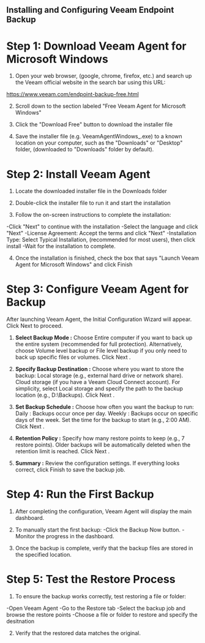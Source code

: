 ## Installing and Configuring Veeam Endpoint Backup

# Step 1: Download Veeam Agent for Microsoft Windows
1) Open your web browser, (google, chrome, firefox, etc.) and search up the Veeam official website in the search bar using this URL:

https://www.veeam.com/endpoint-backup-free.html

2) Scroll down to the section labeled "Free Veeam Agent for Microsoft Windows"

3) Click the "Download Free" button to download the installer file

4) Save the installer file (e.g. VeeamAgentWindows_<version>.exe) to a known location on your computer, such as the "Downloads" or "Desktop" folder, (downloaded to "Downloads" folder by default).

# Step 2: Install Veeam Agent

1) Locate the downloaded installer file in the Downloads folder

2) Double-click the installer file to run it and start the installation

3) Follow the on-screen instructions to complete the installation:

-Click "Next" to continue with the installation
-Select the language and click "Next"
-License Agreement: Accept the terms and click "Next"
-Installation Type: Select Typical Installation, (recommended for most users), then click install
-Wait for the installation to complete.

4) Once the installation is finished, check the box that says "Launch Veeam Agent for Microsoft Windows" and click Finish

# Step 3: Configure Veeam Agent for Backup

After launching Veeam Agent, the Initial Configuration Wizard will appear. Click Next to proceed.

1) **Select Backup Mode :**
Choose Entire computer if you want to back up the entire system (recommended for full protection).
Alternatively, choose Volume level backup or File level backup if you only need to back up specific files or volumes.
Click Next .
2) **Specify Backup Destination :**
Choose where you want to store the backup:
Local storage (e.g., external hard drive or network share).
Cloud storage (if you have a Veeam Cloud Connect account).
For simplicity, select Local storage and specify the path to the backup location (e.g., D:\Backups).
Click Next .

3) **Set Backup Schedule :**
Choose how often you want the backup to run:
Daily : Backups occur once per day.
Weekly : Backups occur on specific days of the week.
Set the time for the backup to start (e.g., 2:00 AM).
Click Next .

4) **Retention Policy :**
Specify how many restore points to keep (e.g., 7 restore points).
Older backups will be automatically deleted when the retention limit is reached.
Click Next .

5) **Summary :**
Review the configuration settings.
If everything looks correct, click Finish to save the backup job.

# Step 4: Run the First Backup
1) After completing the configuration, Veeam Agent will display the main dashboard.

2) To manually start the first backup:
-Click the Backup Now button.
-Monitor the progress in the dashboard.

3) Once the backup is complete, verify that the backup files are stored in the specified location.

# Step 5: Test the Restore Process

1) To ensure the backup works correctly, test restoring a file or folder:

-Open Veeam Agent
-Go to the Restore tab 
-Select the backup job and browse the restore points
-Choose a file or folder to restore and specify the desitnation

2) Verify that the restored data matches the original.